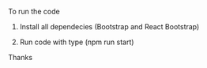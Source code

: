 To run the code

1. Install all dependecies (Bootstrap and React Bootstrap)

2. Run code with type (npm run start)

Thanks

